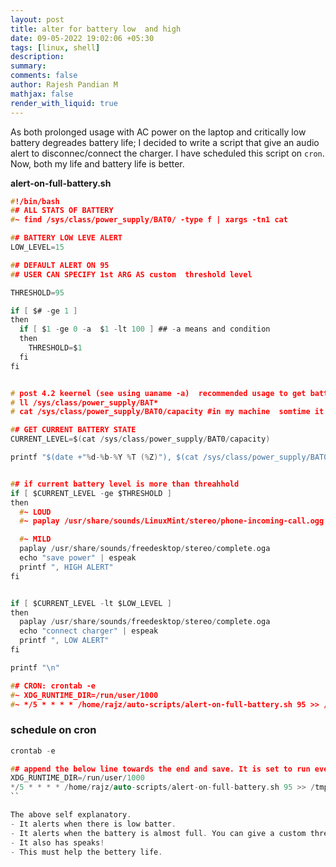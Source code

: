 ```yaml
---
layout: post
title: alter for battery low  and high
date: 09-05-2022 19:02:06 +05:30
tags: [linux, shell]
description:
summary:
comments: false
author: Rajesh Pandian M
mathjax: false
render_with_liquid: true
---
```


As both prolonged usage with AC power on the laptop and critically low battery degreades battery life;
I decided to write a script that give an audio alert to disconnec/connect the charger.
I have scheduled this script on `cron`. Now, both my life and battery life is better.

**alert-on-full-battery.sh**
```c
#!/bin/bash
## ALL STATS OF BATTERY
#~ find /sys/class/power_supply/BAT0/ -type f | xargs -tn1 cat

## BATTERY LOW LEVE ALERT
LOW_LEVEL=15

## DEFAULT ALERT ON 95
## USER CAN SPECIFY 1st ARG AS custom  threshold level

THRESHOLD=95

if [ $# -ge 1 ]
then
  if [ $1 -ge 0 -a  $1 -lt 100 ] ## -a means and condition
  then
    THRESHOLD=$1
  fi
fi


# post 4.2 keernel (see using uaname -a)  recommended usage to get batter percent /sys/class/power_supply/BAT0
# ll /sys/class/power_supply/BAT*
# cat /sys/class/power_supply/BAT0/capacity #in my machine  somtime it might in BAT1 !? :|

## GET CURRENT BATTERY STATE
CURRENT_LEVEL=$(cat /sys/class/power_supply/BAT0/capacity)

printf "$(date +"%d-%b-%Y %T (%Z)"), $(cat /sys/class/power_supply/BAT0/status), current battery level: $CURRENT_LEVEL, threshold: $THRESHOLD"


## if current battery level is more than threahhold
if [ $CURRENT_LEVEL -ge $THRESHOLD ]
then
  #~ LOUD
  #~ paplay /usr/share/sounds/LinuxMint/stereo/phone-incoming-call.ogg

  #~ MILD
  paplay /usr/share/sounds/freedesktop/stereo/complete.oga
  echo "save power" | espeak
  printf ", HIGH ALERT"
fi


if [ $CURRENT_LEVEL -lt $LOW_LEVEL ]
then
  paplay /usr/share/sounds/freedesktop/stereo/complete.oga
  echo "connect charger" | espeak
  printf ", LOW ALERT"
fi

printf "\n"

## CRON: crontab -e
#~ XDG_RUNTIME_DIR=/run/user/1000
#~ */5 * * * * /home/rajz/auto-scripts/alert-on-full-battery.sh 95 >> /tmp/alert-on-full-battery.log

```


### schedule on cron

```c
crontab -e

## append the below line towards the end and save. It is set to run every 5 mins.
XDG_RUNTIME_DIR=/run/user/1000
*/5 * * * * /home/rajz/auto-scripts/alert-on-full-battery.sh 95 >> /tmp/alert-on-full-battery.log
``

The above self explanatory.
- It alerts when there is low batter.
- It alerts when the battery is almost full. You can give a custom threshold. Default is 95.
- It also has speaks!
- This must help the bettery life.
